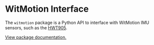 # WitMotion Interface

The `witmotion` package is a Python API to interface with WitMotion IMU sensors, such as the [HWT905](https://www.amazon.com/gp/product/B07W3RQJ1M/).

[View package documentation.](https://witmotion.readthedocs.org/en/latest)
